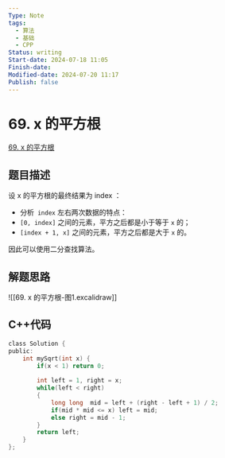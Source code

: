 ```yaml
---
Type: Note
tags: 
  - 算法
  - 基础
  - CPP
Status: writing
Start-date: 2024-07-18 11:05
Finish-date: 
Modified-date: 2024-07-20 11:17
Publish: false
---
```



# 69. x 的平方根
[69. x 的平方根](https://leetcode.cn/problems/sqrtx/)

## 题目描述
设 x 的平方根的最终结果为 index ：

-  分析` index` 左右两次数据的特点：
- `[0, index]` 之间的元素，平方之后都是小于等于 `x` 的；
- `[index + 1, x]` 之间的元素，平方之后都是大于 `x` 的。

因此可以使用二分查找算法。

## 解题思路
![[69. x 的平方根-图1.excalidraw]]

## C++代码
```c
class Solution {
public:
    int mySqrt(int x) {
        if(x < 1) return 0;
        
        int left = 1, right = x;
        while(left < right)
        {
            long long  mid = left + (right - left + 1) / 2;
            if(mid * mid <= x) left = mid;
            else right = mid - 1;
        }
        return left;
    }
};
```
